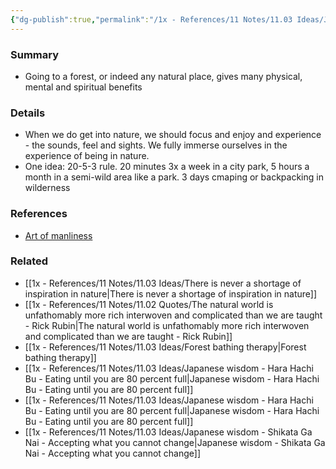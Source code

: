 ```yaml
---
{"dg-publish":true,"permalink":"/1x - References/11 Notes/11.03 Ideas/Japanese wisdom - Shinrin-Yoku - Forest Bathing/","title":"Japanese wisdom - Shinrin-Yoku - Forest Bathing","noteIcon":"","created":"2023-08-12T09:32:32.823+03:00","updated":"2024-02-14T20:18:29.058+03:00"}
---
```


### Summary
- Going to a forest, or indeed any natural place, gives many physical, mental and spiritual benefits

### Details
- When we do get into nature, we should focus and enjoy and experience - the sounds, feel and sights. We fully immerse ourselves in the experience of being in nature.
- One idea: 20-5-3 rule. 20 minutes 3x a week in a city park, 5 hours a month in a semi-wild area like a park. 3 days cmaping or backpacking in wilderness

### References
- [Art of manliness](https://www.artofmanliness.com/character/advice/7-japanese-concepts-that-can-improve-your-life/)

### Related
- [[1x - References/11 Notes/11.03 Ideas/There is never a shortage of inspiration in nature\|There is never a shortage of inspiration in nature]]
- [[1x - References/11 Notes/11.02 Quotes/The natural world is unfathomably more rich interwoven and complicated than we are taught - Rick Rubin\|The natural world is unfathomably more rich interwoven and complicated than we are taught - Rick Rubin]]
- [[1x - References/11 Notes/11.03 Ideas/Forest bathing therapy\|Forest bathing therapy]]
- [[1x - References/11 Notes/11.03 Ideas/Japanese wisdom - Hara Hachi Bu - Eating until you are 80 percent full\|Japanese wisdom - Hara Hachi Bu - Eating until you are 80 percent full]]
- [[1x - References/11 Notes/11.03 Ideas/Japanese wisdom - Hara Hachi Bu - Eating until you are 80 percent full\|Japanese wisdom - Hara Hachi Bu - Eating until you are 80 percent full]]
- [[1x - References/11 Notes/11.03 Ideas/Japanese wisdom - Shikata Ga Nai - Accepting what you cannot change\|Japanese wisdom - Shikata Ga Nai - Accepting what you cannot change]]
